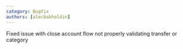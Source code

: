 ```yaml
---
category: Bugfix
authors: [alecbakholdin]
---
```


Fixed issue with close account flow not properly validating transfer or category
